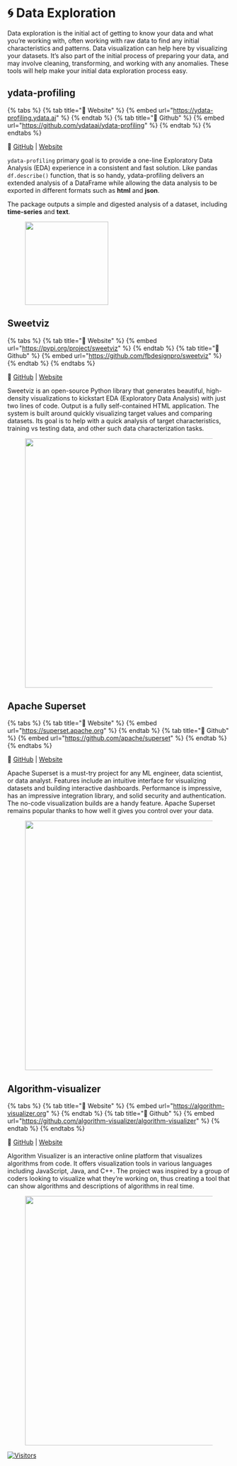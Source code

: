 # 🌀 Data Exploration

Data exploration is the initial act of getting to know your data and what you’re working with, often working with raw data to find any initial characteristics and patterns. Data visualization can help here by visualizing your datasets. It’s also part of the initial process of preparing your data, and may involve cleaning, transforming, and working with any anomalies. These tools will help make your initial data exploration process easy.

## **ydata-profiling**

{% tabs %}
{% tab title="🔗 Website" %}
{% embed url="https://ydata-profiling.ydata.ai" %}
{% endtab %}
{% tab title="🧰 Github" %}
{% embed url="https://github.com/ydataai/ydata-profiling" %}
{% endtab %}
{% endtabs %}

🔗 [GitHub](https://github.com/ydataai/ydata-profiling) | [Website](https://ydata-profiling.ydata.ai/docs/master/index.html)

`ydata-profiling` primary goal is to provide a one-line Exploratory Data Analysis (EDA) experience in a consistent and fast solution. Like pandas `df.describe()` function, that is so handy, ydata-profiling delivers an extended analysis of a DataFrame while allowing the data analysis to be exported in different formats such as **html** and **json**.

The package outputs a simple and digested analysis of a dataset, including **time-series** and **text**.

<figure><img src="https://miro.medium.com/v2/resize:fit:1400/0*L7WFbwwqwKwgvuyv" alt="" width="188"><figcaption></figcaption></figure>

## **Sweetviz**

{% tabs %}
{% tab title="🔗 Website" %}
{% embed url="https://pypi.org/project/sweetviz" %}
{% endtab %}
{% tab title="🧰 Github" %}
{% embed url="https://github.com/fbdesignpro/sweetviz" %}
{% endtab %}
{% endtabs %}

🔗 [GitHub](https://github.com/fbdesignpro/sweetviz) | [Website](https://pypi.org/project/sweetviz/)

Sweetviz is an open-source Python library that generates beautiful, high-density visualizations to kickstart EDA (Exploratory Data Analysis) with just two lines of code. Output is a fully self-contained HTML application. The system is built around quickly visualizing target values and comparing datasets. Its goal is to help with a quick analysis of target characteristics, training vs testing data, and other such data characterization tasks.

<figure><img src="https://miro.medium.com/v2/resize:fit:1400/0*JIYeDsgh2B8CzwD5" alt="" width="563"><figcaption></figcaption></figure>

## **Apache Superset**

{% tabs %}
{% tab title="🔗 Website" %}
{% embed url="https://superset.apache.org" %}
{% endtab %}
{% tab title="🧰 Github" %}
{% embed url="https://github.com/apache/superset" %}
{% endtab %}
{% endtabs %}

🔗 [GitHub](https://github.com/apache/superset) | [Website](https://superset.apache.org/)

Apache Superset is a must-try project for any ML engineer, data scientist, or data analyst. Features include an intuitive interface for visualizing datasets and building interactive dashboards. Performance is impressive, has an impressive integration library, and solid security and authentication. The no-code visualization builds are a handy feature. Apache Superset remains popular thanks to how well it gives you control over your data.

<figure><img src="https://miro.medium.com/v2/resize:fit:1400/0*ynYCj7QykMWhlGGw.jpg" alt="" width="563"><figcaption></figcaption></figure>

## **Algorithm-visualizer**

{% tabs %}
{% tab title="🔗 Website" %}
{% embed url="https://algorithm-visualizer.org" %}
{% endtab %}
{% tab title="🧰 Github" %}
{% embed url="https://github.com/algorithm-visualizer/algorithm-visualizer" %}
{% endtab %}
{% endtabs %}

🔗 [GitHub](https://github.com/algorithm-visualizer/algorithm-visualizer) | [Website](https://algorithm-visualizer.org/)

Algorithm Visualizer is an interactive online platform that visualizes algorithms from code. It offers visualization tools in various languages including JavaScript, Java, and C++. The project was inspired by a group of coders looking to visualize what they’re working on, thus creating a tool that can show algorithms and descriptions of algorithms in real time.

<figure><img src="https://miro.medium.com/v2/resize:fit:1400/0*6bpXdPHqbXgfj4-D.png" alt="" width="563"><figcaption></figcaption></figure>

[![Visitors](https://api.visitorbadge.io/api/visitors?path=https%3A%2F%2Fgithub.com%2Fdrshahizan\&labelColor=%23697689\&countColor=%23555555\&style=plastic)](https://visitorbadge.io/status?path=https%3A%2F%2Fgithub.com%2Fdrshahizan)
